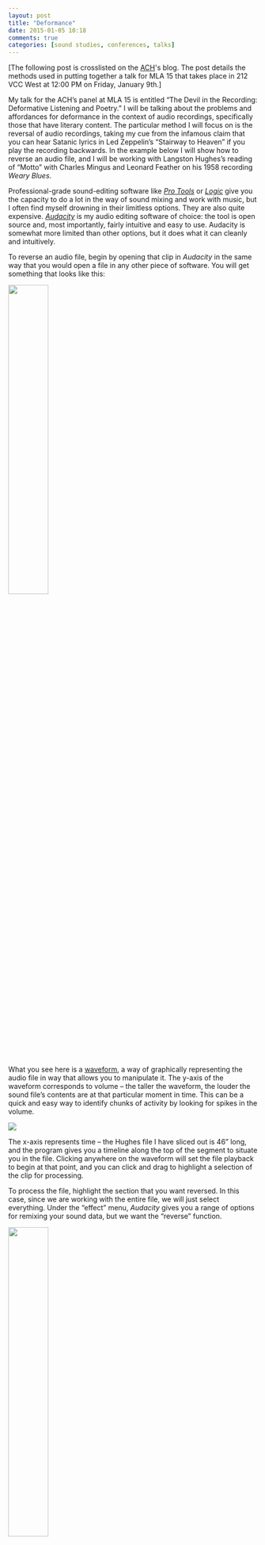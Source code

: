 ```yaml
---
layout: post
title: "Deformance"
date: 2015-01-05 10:18
comments: true
categories: [sound studies, conferences, talks]
---
```


[The following post is crosslisted on the [ACH](http://ach.org/)'s blog. The post details the methods used in putting together a talk for MLA 15 that takes place in 212 VCC West at 12:00 PM on Friday, January 9th.]

My talk for the ACH’s panel at MLA 15 is entitled “The Devil in the Recording: Deformative Listening and Poetry.” I will be talking about the problems and affordances for deformance in the context of audio recordings, specifically those that have literary content. The particular method I will focus on is the reversal of audio recordings, taking my cue from the infamous claim that you can hear Satanic lyrics in Led Zeppelin’s “Stairway to Heaven” if you play the recording backwards. In the example below I will show how to reverse an audio file, and I will be working with Langston Hughes’s reading of “Motto” with Charles Mingus and Leonard Feather on his 1958 recording *Weary Blues*.

Professional-grade sound-editing software like *[Pro Tools](http://www.avid.com/us/products/family/pro-tools/)* or *[Logic](https://www.apple.com/logic-pro/)* give you the capacity to do a lot in the way of sound mixing and work with music, but I often find myself drowning in their limitless options. They are also quite expensive. *[Audacity](http://audacity.sourceforge.net/)* is my audio editing software of choice: the tool is open source and, most importantly, fairly intuitive and easy to use. Audacity is somewhat more limited than other options, but it does what it can cleanly and intuitively.

To reverse an audio file, begin by opening that clip in *Audacity* in the same way that you would open a file in any other piece of software. You will get something that looks like this:

<img src="{{ root_url }}/images/waveform.jpg" width="40%" class="right">

What you see here is a [waveform](http://manual.audacityteam.org/o/man/audacity_waveform.html), a way of graphically representing the audio file in way that allows you to manipulate it. The y-axis of the waveform corresponds to volume – the taller the waveform, the louder the sound file’s contents are at that particular moment in time. This can be a quick and easy way to identify chunks of activity by looking for spikes in the volume.

<img src="{{ root_url }}/images/axes.jpg">

The x-axis represents time – the Hughes file I have sliced out is 46” long, and the program gives you a timeline along the top of the segment to situate you in the file. Clicking anywhere on the waveform will set the file playback to begin at that point, and you can click and drag to highlight a selection of the clip for processing.

To process the file, highlight the section that you want reversed. In this case, since we are working with the entire file, we will just select everything. Under the “effect” menu, *Audacity* gives you a range of options for remixing your sound data, but we want the “reverse” function. 

<img src="{{ root_url }}/images/reverse.jpg" width="40%" class="right">

Now you have a reversed file at your disposal. Sound tends to work in attack and decay, and much of the strangeness of a reversed recording comes from sounds increasing rather than fading in intensity over time. And, as I will discuss in my talk, the process throws into sharp relief the distinct character of recorded linguistic content. 

*Audacity* saves files in *Audacity* project formats by default, so you will need to export your file to a different file format if you want to play it in a media player. I tend to use both .ogg and .mp3 files for browser compatibility. *Audacity* will also give you the opportunity to input light metadata for your file before it exports in case you want to curate your file for inclusion in an archive or home-library.

<img src="{{ root_url }}/images/export.jpg" width="40%" class="right">

*Audacity* gives many other options for experimenting with sound remixing, distortion, and deformance that I would encourage you to explore. The software also gives you many options for working with sound files more generally. I have written [elsewhere](http://walshbr.github.io/blog/2013/11/13/audio-at-thatcampva/) about using Audacity to prepare sound files for research and presentation. Check out my other post if you want to learn more about how to slice out clips, mix together two sound files, or process DRM files.
